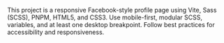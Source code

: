 <!-- Use this file to provide workspace-specific custom instructions to Copilot. For more details, visit https://code.visualstudio.com/docs/copilot/copilot-customization#_use-a-githubcopilotinstructionsmd-file -->

This project is a responsive Facebook-style profile page using Vite, Sass (SCSS), PNPM, HTML5, and CSS3. Use mobile-first, modular SCSS, variables, and at least one desktop breakpoint. Follow best practices for accessibility and responsiveness.
